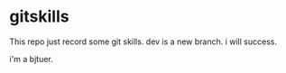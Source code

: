 # gitskills
This repo just record some git skills.
dev is a new branch.
i will success.

i'm a bjtuer.
